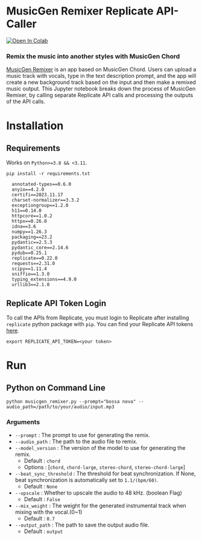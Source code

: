 # MusicGen Remixer Replicate API-Caller
[![Open In Colab](https://colab.research.google.com/assets/colab-badge.svg)](https://colab.research.google.com/github/sakemin/musicgen-remixer-replicate-api-caller/blob/main/musicgen_remixer.ipynb)
### Remix the music into another styles with MusicGen Chord
[MusicGen Remixer](https://replicate.com/sakemin/musicgen-remixer) is an app based on MusicGen Chord. Users can upload a music track with vocals, type in the text description prompt, and the app will create a new background track based on the input and then make a remixed music output.
This Jupyter notebook breaks down the process of MusicGen Remixer, by calling separate Replicate API calls and processing the outputs of the API calls.
# Installation
## Requirements
Works on `Python>=3.8 && <3.11`.
```
pip install -r requirements.txt
```
```
  annotated-types==0.6.0
  anyio==4.2.0
  certifi==2023.11.17
  charset-normalizer==3.3.2
  exceptiongroup==1.2.0
  h11==0.14.0
  httpcore==1.0.2
  httpx==0.26.0
  idna==3.6
  numpy==1.26.3
  packaging==23.2
  pydantic==2.5.3
  pydantic_core==2.14.6
  pydub==0.25.1
  replicate==0.22.0
  requests==2.31.0
  scipy==1.11.4
  sniffio==1.3.0
  typing_extensions==4.9.0
  urllib3==2.1.0
```
## Replicate API Token Login
To call the APIs from Replicate, you must login to Replicate after installing `replicate` python package with `pip`.
You can find your Replicate API tokens [here](https://replicate.com/account).
```
export REPLICATE_API_TOKEN=<your token>
```
# Run
## Python on Command Line
```
python musicgen_remixer.py --prompt="bossa nova" --audio_path=/path/to/your/audio/input.mp3
```
### Arguments
- `--prompt` : The prompt to use for generating the remix.
- `--audio_path` : The path to the audio file to remix.
- `--model_version` : The version of the model to use for generating the remix.
  - Default : `chord`
  - Options : [`chord`, `chord-large`, `stereo-chord`, `stereo-chord-large`]
- `--beat_sync_threshold` : The threshold for beat synchronization. If None, beat synchronization is automatically set to `1.1/(bpm/60)`.
  - Default : `None`
- `--upscale` : Whether to upscale the audio to 48 kHz. (boolean Flag)
  - Default : `False`
- `--mix_weight` : The weight for the generated instrumental track when mixing with the vocal.(0~1)
  - Default : `0.7`
- `--output_path` : The path to save the output audio file.
  - Default : `output` 
